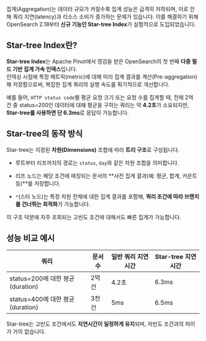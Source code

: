 집계(Aggregation)는 데이터 규모가 커질수록 집계 성능은 급격히 저하되며, 이로 인해 쿼리 지연(latency)과 리소스 소비가 증가하는 문제가 있습니다. 이를 해결하기 위해 OpenSearch 2.18부터 **신규 기능인 Star-tree Index**가 실험적으로 도입되었습니다.

## Star-tree Index란?

**Star-tree Index**는 Apache Pinot에서 영감을 받은 OpenSearch의 첫 번째 **다중 필드 기반 집계 가속 인덱스**입니다.  
인덱싱 시점에 특정 메트릭(metric)에 대해 미리 집계 결과를 계산(Pre-aggregation)해 저장함으로써, 복잡한 집계 쿼리의 실행 속도를 획기적으로 개선합니다.

예를 들어, `HTTP status code`별 평균 요청 크기 또는 요청 수를 집계할 때, 전체 2억 건 중 status=200인 데이터에 대해 평균을 구하는 쿼리는 약 **4.2초**가 소요되지만, **Star-tree를 사용하면 단 6.3ms**로 응답이 가능합니다.

## Star-tree의 동작 방식

Star-tree는 지정된 **차원(Dimensions)** 조합에 따라 **트리 구조**로 구성됩니다.

- 루트부터 리프까지의 경로는 `status`, `day`와 같은 차원 조합을 의미합니다.
    
- 리프 노드는 해당 조건에 매칭되는 문서의 **사전 집계 결과(예: 평균, 합계, 카운트 등)**를 저장합니다.
    
- `*`(스타 노드)는 특정 차원 전체에 대한 집계 결과를 포함해, **쿼리 조건에 따라 브랜치를 건너뛰는 최적화**가 가능합니다.
    

이 구조 덕분에 자주 조회되는 고빈도 조건에 대해서도 빠른 집계가 가능합니다.

## 성능 비교 예시

|쿼리|문서 수|일반 쿼리 지연시간|Star-tree 지연시간|
|---|---|---|---|
|status=200에 대한 평균(duration)|2억 건|4.2초|6.3ms|
|status=400에 대한 평균(duration)|3천 건|5ms|6.5ms|

Star-tree는 고빈도 조건에서도 **지연시간이 일정하게 유지**되며, 저빈도 조건과의 차이가 거의 없습니다.